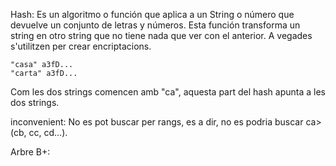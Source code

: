 Hash: Es un algoritmo o función que aplica a un String o número que devuelve un conjunto de letras y números.
Esta función transforma un string en otro string que no tiene nada que ver con el anterior.
A vegades s'utilitzen per crear encriptacions.
```
"casa" a3fD... 
"carta" a3fD...
```
Com les dos strings comencen amb "ca", aquesta part del hash apunta a les dos strings.

inconvenient: No es pot buscar per rangs, es a dir, no es podria buscar ca> (cb, cc, cd...).


Arbre B+:


